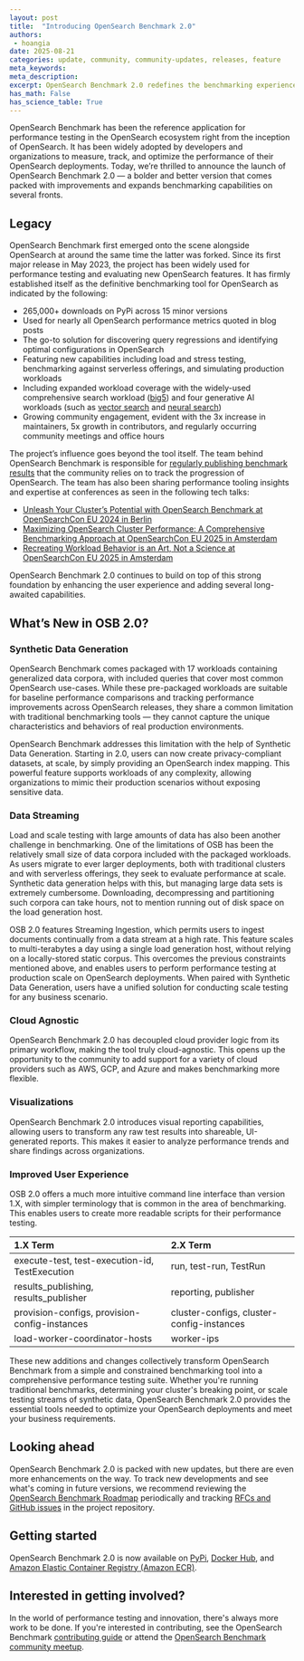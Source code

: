 ```yaml
---
layout: post
title:  "Introducing OpenSearch Benchmark 2.0"
authors:
 - hoangia
date: 2025-08-21
categories: update, community, community-updates, releases, feature
meta_keywords:
meta_description:
excerpt: OpenSearch Benchmark 2.0 redefines the benchmarking experience and introduces long-awaited features that offer users the essential tools needed to measure, track, and optimize OpenSearch performance.
has_math: False
has_science_table: True
---
```


OpenSearch Benchmark has been the reference application for performance testing in the OpenSearch ecosystem right from the inception of OpenSearch. It has been widely adopted by developers and organizations to measure, track, and optimize the performance of their OpenSearch deployments. Today, we’re thrilled to announce the launch of OpenSearch Benchmark 2.0 — a bolder and better version that comes packed with improvements and expands benchmarking capabilities on several fronts.

## Legacy

OpenSearch Benchmark first emerged onto the scene alongside OpenSearch at around the same time the latter was forked. Since its first major release in May 2023, the project has been widely used for performance testing and evaluating new OpenSearch features.  It has firmly established itself as the definitive benchmarking tool for OpenSearch as indicated by the following:

* 265,000+ downloads on PyPi across 15 minor versions
* Used for nearly all OpenSearch performance metrics quoted in blog posts
* The go-to solution for discovering query regressions and identifying optimal configurations in OpenSearch
* Featuring new capabilities including load and stress testing, benchmarking against serverless offerings, and simulating production workloads
* Including expanded workload coverage with the widely-used comprehensive search workload ([big5](https://github.com/IanHoang/opensearch-benchmark-workloads/tree/main/big5)) and four generative AI workloads (such as [vector search](https://github.com/opensearch-project/opensearch-benchmark-workloads/tree/main/vectorsearch) and [neural search](https://github.com/opensearch-project/opensearch-benchmark-workloads/tree/main/neural_search))
* Growing community engagement, evident with the 3x increase in maintainers, 5x growth in contributors, and regularly occurring community meetings and office hours

The project’s influence goes beyond the tool itself. The team behind OpenSearch Benchmark is responsible for [regularly publishing benchmark results](https://opensearch.org/benchmarks/) that the community relies on to track the progression of OpenSearch. The team has also been sharing performance tooling insights and expertise at conferences as seen in the following tech talks:

* [Unleash Your Cluster’s Potential with OpenSearch Benchmark at OpenSearchCon EU 2024 in Berlin](https://www.youtube.com/watch?v=IKkZ0cQuMLI)
* [Maximizing OpenSearch Cluster Performance: A Comprehensive Benchmarking Approach at OpenSearchCon EU 2025 in Amsterdam](https://www.youtube.com/watch?v=yMIOeXuFN6U)
* [Recreating Workload Behavior is an Art, Not a Science at OpenSearchCon EU 2025 in Amsterdam](https://www.youtube.com/watch?v=vMeaAklGFwg)

OpenSearch Benchmark 2.0 continues to build on top of this strong foundation by enhancing the user experience and adding several long-awaited capabilities.

## What’s New in OSB 2.0?

### Synthetic Data Generation

OpenSearch Benchmark comes packaged with 17 workloads containing generalized data corpora, with included queries that cover most common OpenSearch use-cases. While these pre-packaged workloads are suitable for baseline performance comparisons and tracking performance improvements across OpenSearch releases, they share a common limitation with traditional benchmarking tools — they cannot capture the unique characteristics and behaviors of real production environments.

OpenSearch Benchmark addresses this limitation with the help of Synthetic Data Generation. Starting in 2.0, users can now create privacy-compliant datasets, at scale, by simply providing an OpenSearch index mapping. This powerful feature supports workloads of any complexity, allowing organizations to mimic their production scenarios without exposing sensitive data.

### Data Streaming

Load and scale testing with large amounts of data has also been another challenge in benchmarking.   One of the limitations of OSB has been the relatively small size of data corpora included with the packaged workloads.  As users migrate to ever larger deployments, both with traditional clusters and with serverless offerings, they seek to evaluate performance at scale.  Synthetic data generation helps with this, but managing large data sets is extremely cumbersome.  Downloading, decompressing and partitioning such corpora can take hours, not to mention running out of disk space on the load generation host.

OSB 2.0 features Streaming Ingestion, which permits users to ingest documents continually from a data stream at a high rate.  This feature scales to multi-terabytes a day using a single load generation host, without relying on a locally-stored static corpus. This overcomes the previous constraints mentioned above, and enables users to perform performance testing at production scale on OpenSearch deployments. When paired with Synthetic Data Generation, users have a unified solution for conducting scale testing for any business scenario.

### Cloud Agnostic

OpenSearch Benchmark 2.0 has decoupled cloud provider logic from its primary workflow, making the tool truly cloud-agnostic. This opens up the opportunity to the community to add support for a variety of cloud providers such as AWS, GCP, and Azure and makes benchmarking more flexible.

### Visualizations

OpenSearch Benchmark 2.0 introduces visual reporting capabilities, allowing users to transform any raw test results into shareable, UI-generated reports. This makes it easier to analyze performance trends and share findings across organizations.

### Improved User Experience

OSB 2.0 offers a much more intuitive command line interface than version 1.X, with simpler terminology that is common in the area of benchmarking.  This enables users to create more readable scripts for their performance testing.

1.X Term | 2.X Term |
:--- | :--- |
execute-test, test-execution-id, TestExecution | run, test-run, TestRun |
results_publishing, results_publisher | reporting, publisher |
provision-configs, provision-config-instances | cluster-configs, cluster-config-instances
load-worker-coordinator-hosts | worker-ips |

These new additions and changes collectively transform OpenSearch Benchmark from a simple and constrained benchmarking tool into a comprehensive performance testing suite. Whether you're running traditional benchmarks, determining your cluster's breaking point, or scale testing streams of synthetic data, OpenSearch Benchmark 2.0 provides the essential tools needed to optimize your OpenSearch deployments and meet your business requirements.

## Looking ahead

OpenSearch Benchmark 2.0 is packed with new updates, but there are even more enhancements on the way. To track new developments and see what's coming in future versions, we recommend reviewing the [OpenSearch Benchmark Roadmap](https://github.com/orgs/opensearch-project/projects/219) periodically and tracking [RFCs and GitHub issues](https://github.com/opensearch-project/opensearch-benchmark/issues) in the project repository.

## Getting started

OpenSearch Benchmark 2.0 is now available on [PyPi](https://pypi.org/project/opensearch-benchmark/), [Docker Hub](https://hub.docker.com/r/opensearchproject/opensearch-benchmark), and [Amazon Elastic Container Registry (Amazon ECR)](https://gallery.ecr.aws/opensearchproject/opensearch-benchmark).

## Interested in getting involved?

In the world of performance testing and innovation, there's always more work to be done. If you're interested in contributing, see the OpenSearch Benchmark [contributing guide](https://github.com/opensearch-project/opensearch-benchmark/blob/main/CONTRIBUTING.md) or attend the [OpenSearch Benchmark community meetup](https://www.meetup.com/opensearch/events/307446531/?eventOrigin=group_upcoming_events).
